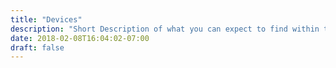 ```yaml
---
title: "Devices"
description: "Short Description of what you can expect to find within these docs."
date: 2018-02-08T16:04:02-07:00
draft: false
---
```

